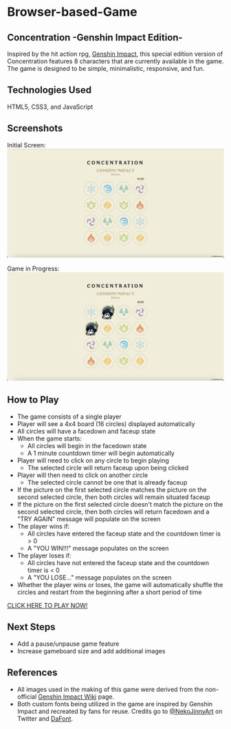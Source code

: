 # Browser-based-Game
## Concentration -Genshin Impact Edition-
Inspired by the hit action rpg, <a href="https://genshin.hoyoverse.com/en/" target="_blank">Genshin Impact</a>, this special edition version of Concentration features 8 characters that are currently available in the game. The game is designed to be simple, minimalistic, responsive, and fun.

## Technologies Used
HTML5, CSS3, and JavaScript

## Screenshots
Initial Screen:
<img src="images/screenshot1.png" alt="in-game screenshot">

Game in Progress:
<img src="images/screenshot2.png" alt="in-game screenshot">

## How to Play
- The game consists of a single player
- Player will see a 4x4 board (16 circles) displayed automatically
- All circles will have a facedown and faceup state
- When the game starts: 
    - All circles will begin in the facedown state
    - A 1 minute countdown timer will begin automatically
- Player will need to click on any circle to begin playing
    - The selected circle will return faceup upon being clicked
- Player will then need to click on another circle
    - The selected circle cannot be one that is already faceup
- If the picture on the first selected circle matches the picture on the second selected circle, then both circles will remain situated faceup
- If the picture on the first selected circle doesn't match the picture on the second selected circle, then both circles will return facedown and a "TRY AGAIN" message will populate on the screen
- The player wins if:
    - All circles have entered the faceup state and the countdown timer is > 0
    - A "YOU WIN!!!" message populates on the screen
- The player loses if:
    - All circles have not entered the faceup state and the countdown timer is < 0
    - A "YOU LOSE..." message populates on the screen
- Whether the player wins or loses, the game will automatically shuffle the circles and restart from the beginning after a short period of time

<a href="https://bridgeot.github.io/Browser-based-Game/" target="_blank">CLICK HERE TO PLAY NOW!</a>

## Next Steps
- Add a pause/unpause game feature
- Increase gameboard size and add additional images

## References
- All images used in the making of this game were derived from the non-official <a href="https://genshin-impact.fandom.com/wiki/Genshin_Impact_Wiki" target="_blank">Genshin Impact Wiki</a> page.
- Both custom fonts being utilized in the game are inspired by Genshin Impact and recreated by fans for reuse. Credits go to <a href="https://twitter.com/NekoJinnyArt" target="_blank">@NekoJinnyArt</a> on Twitter and <a href="https://www.dafontfree.io/genshin-impact-font/" target="_blank">DaFont</a>.